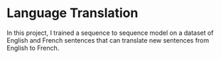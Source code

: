 # Language Translation
In this project, I trained a sequence to sequence model on a dataset of English and French sentences that can translate new sentences from English to French.
